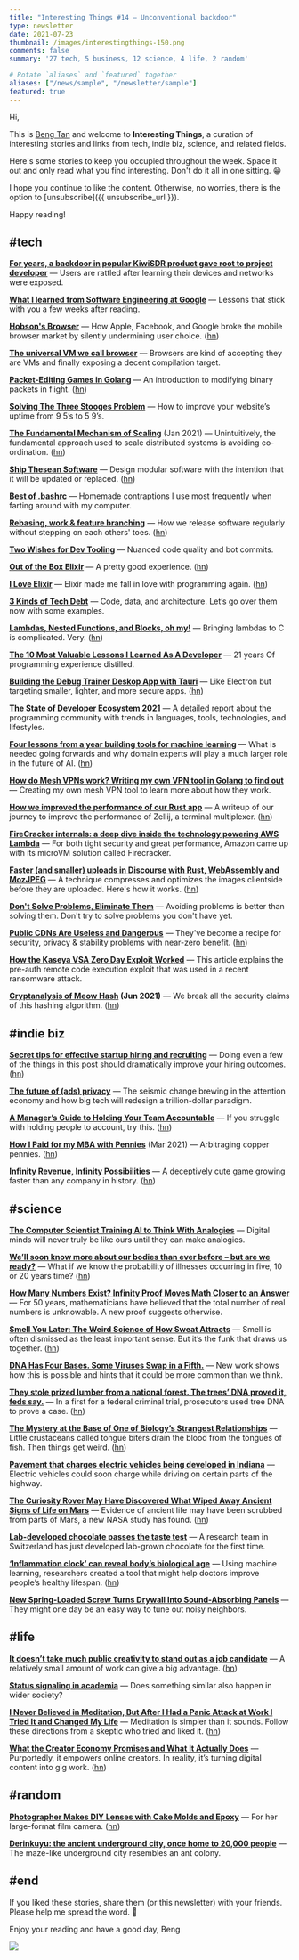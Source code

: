```yaml
---
title: "Interesting Things #14 — Unconventional backdoor"
type: newsletter
date: 2021-07-23
thumbnail: /images/interestingthings-150.png
comments: false
summary: '27 tech, 5 business, 12 science, 4 life, 2 random'

# Rotate `aliases` and `featured` together
aliases: ["/news/sample", "/newsletter/sample"]
featured: true
---
```


Hi,

This is [Beng Tan](https://bengtan.com/about/) and welcome to **Interesting Things**, a curation of interesting stories and links from tech, indie biz, science, and related fields.

Here's some stories to keep you occupied throughout the week. Space it out and only read what you find interesting. Don't do it all in one sitting. 😁

I hope you continue to like the content. Otherwise, no worries, there is the option to [unsubscribe]({{ unsubscribe_url }}).

Happy reading!


## #tech

**[For years, a backdoor in popular KiwiSDR product gave root to project developer](https://arstechnica.com/gadgets/2021/07/for-years-a-backdoor-in-popular-kiwisdr-product-gave-root-to-project-developer/?utm_source=bengtan.com/interesting-things/014)** — Users are rattled after learning their devices and networks were exposed.

**[What I learned from Software Engineering at Google](https://swizec.com/blog/what-i-learned-from-software-engineering-at-google/?utm_source=bengtan.com/interesting-things/014)** — Lessons that stick with you a few weeks after reading.

**[Hobson's Browser](https://infrequently.org/2021/07/hobsons-browser/?utm_source=bengtan.com/interesting-things/014)** — How Apple, Facebook, and Google broke the mobile browser market by silently undermining user choice. ([hn](https://news.ycombinator.com/item?id=27856565))

**[The universal VM we call browser](https://cerebralab.com/The_universal_VM_we_call_browser?utm_source=bengtan.com/interesting-things/014)** — Browsers are kind of accepting they are VMs and finally exposing a decent compilation target.

**[Packet-Editing Games in Golang](https://remyhax.xyz/posts/golang-packet-editing/?utm_source=bengtan.com/interesting-things/014)** — An introduction to modifying binary packets in flight. ([hn](https://news.ycombinator.com/item?id=27860098))

**[Solving The Three Stooges Problem](https://www.reddit.com/r/RedditEng/comments/obqtfm/solving_the_three_stooges_problem/?utm_source=bengtan.com/interesting-things/014)** — How to improve your website’s uptime from 9 5’s to 5 9’s.

**[The Fundamental Mechanism of Scaling](https://brooker.co.za/blog/2021/01/22/cloud-scale.html?utm_source=bengtan.com/interesting-things/014)** (Jan 2021) — Unintuitively, the fundamental approach used to scale distributed systems is avoiding co-ordination. ([hn](https://news.ycombinator.com/item?id=27865038))

**[Ship Thesean Software](https://matt-rickard.com/thesean-software/?utm_source=bengtan.com/interesting-things/014)** — Design modular software with the intention that it will be updated or replaced. ([hn](https://news.ycombinator.com/item?id=27865807))

**[Best of .bashrc](https://www.datagubbe.se/bestofbash/?utm_source=bengtan.com/interesting-things/014)** — Homemade contraptions I use most frequently when farting around with my computer.

**[Rebasing, work & feature branching](https://www.willhackett.com/blog/rebasing-work-and-feature-branching?utm_source=bengtan.com/interesting-things/014)** — How we release software regularly without stepping on each others' toes. ([hn](https://news.ycombinator.com/item?id=27866606))

**[Two Wishes for Dev Tooling](https://macwright.com/2021/07/05/two-wishes-for-dev-tooling.html?utm_source=bengtan.com/interesting-things/014)** — Nuanced code quality and bot commits.

**[Out of the Box Elixir](http://wojtekmach.pl/blog/2021/07/17/out-of-the-box-elixir?utm_source=bengtan.com/interesting-things/014)** — A pretty good experience. ([hn](https://news.ycombinator.com/item?id=27868058))

**[I Love Elixir](https://matteing.com/i-love-elixir/?utm_source=bengtan.com/interesting-things/014)** —  Elixir made me fall in love with programming again. ([hn](https://news.ycombinator.com/item?id=27856040))

**[3 Kinds of Tech Debt](https://bytesizetheories.com/posts/3-kinds-of-tech-debt/?utm_source=bengtan.com/interesting-things/014)** — Code, data, and architecture. Let’s go over them now with some examples.

**[Lambdas, Nested Functions, and Blocks, oh my!](https://thephd.dev/lambdas-nested-functions-block-expressions-oh-my?utm_source=bengtan.com/interesting-things/014)** — Bringing lambdas to C is complicated. Very. ([hn](https://news.ycombinator.com/item?id=27867257))

**[The 10 Most Valuable Lessons I Learned As A Developer](https://blog.oliverjumpertz.dev/the-10-most-valuable-lessons-i-learned-as-a-developer?utm_source=bengtan.com/interesting-things/014)** — 21 years Of programming experience distilled.

**[Building the Debug Trainer Deskop App with Tauri](https://kickstartcoding.com/learning-center/articles/building-debug-trainer-deskop-app-tauri/?utm_source=bengtan.com/interesting-things/014)** — Like Electron but targeting smaller, lighter, and more secure apps. ([hn](https://news.ycombinator.com/item?id=27861558))

**[The State of Developer Ecosystem 2021](https://www.jetbrains.com/lp/devecosystem-2021/?utm_source=bengtan.com/interesting-things/014)** — A detailed report about the programming community with trends in languages, tools, technologies, and lifestyles.

**[Four lessons from a year building tools for machine learning](https://humanloop.com/blog/4-lessons-from-a-year-building-tools-for-machine-learning/?utm_source=bengtan.com/interesting-things/014)** — What is needed going forwards and why domain experts will play a much larger role in the future of AI. ([hn](https://news.ycombinator.com/item?id=27859064))

**[How do Mesh VPNs work? Writing my own VPN tool in Golang to find out](https://www.samlewis.me/2021/07/creating-mesh-vpn-tool-for-fun/?utm_source=bengtan.com/interesting-things/014)** —  Creating my own mesh VPN tool to learn more about how they work. 

**[How we improved the performance of our Rust app](https://www.poor.dev/blog/performance/?utm_source=bengtan.com/interesting-things/014)** — A writeup of our journey to improve the performance of Zellij, a terminal multiplexer. ([hn](https://news.ycombinator.com/item?id=27884815))

**[FireCracker internals: a deep dive inside the technology powering AWS Lambda](https://www.talhoffman.com/2021/07/18/firecracker-internals/?utm_source=bengtan.com/interesting-things/014)** — For both tight security and great performance, Amazon came up with its microVM solution called Firecracker.

**[Faster (and smaller) uploads in Discourse with Rust, WebAssembly and MozJPEG](https://blog.discourse.org/2021/07/faster-user-uploads-on-discourse-with-rust-webassembly-and-mozjpeg/?utm_source=bengtan.com/interesting-things/014)** — A technique compresses and optimizes the images clientside before they are uploaded. Here's how it works. ([hn](https://news.ycombinator.com/item?id=27898030))

**[Don't Solve Problems, Eliminate Them](https://kentcdodds.com/blog/don-t-solve-problems-eliminate-them/?utm_source=bengtan.com/interesting-things/014)** — Avoiding problems is better than solving them. Don't try to solve problems you don't have yet.

**[Public CDNs Are Useless and Dangerous](https://httptoolkit.tech/blog/public-cdn-risks/?utm_source=bengtan.com/interesting-things/014)** — They've become a recipe for security, privacy & stability problems with near-zero benefit. ([hn](https://news.ycombinator.com/item?id=27893548))

**[How the Kaseya VSA Zero Day Exploit Worked](https://blog.truesec.com/2021/07/06/kaseya-vsa-zero-day-exploit/?utm_source=bengtan.com/interesting-things/014)** — This article explains the pre-auth remote code execution exploit that was used in a recent ransomware attack.

**[Cryptanalysis of Meow Hash](https://peter.website/meow-hash-cryptanalysis?utm_source=bengtan.com/interesting-things/014) (Jun 2021)** — We break all the security claims of this hashing algorithm. ([hn](https://news.ycombinator.com/item?id=27896827))


## #indie biz

**[Secret tips for effective startup hiring and recruiting](https://www.rubick.com/startup-hiring-and-recruiting/?utm_source=bengtan.com/interesting-things/014)** — Doing even a few of the things in this post should dramatically improve your hiring outcomes. ([hn](https://news.ycombinator.com/item?id=27859507))

**[The future of (ads) privacy](https://www.thepullrequest.com/p/the-future-of-ads-privacy?utm_source=bengtan.com/interesting-things/014)** — The seismic change brewing in the attention economy and how big tech will redesign a trillion-dollar paradigm.

**[A Manager’s Guide to Holding Your Team Accountable](https://medium.dave-bailey.com/a-manager-guide-to-holding-your-team-accountable-a05aac67294c?utm_source=bengtan.com/interesting-things/014)** — If you struggle with holding people to account, try this. ([hn](https://news.ycombinator.com/item?id=27864651))

**[How I Paid for my MBA with Pennies](https://www.mateocafe.com/how-i-paid-for-my-mba-with-pennies/?utm_source=bengtan.com/interesting-things/014)** (Mar 2021) — Arbitraging copper pennies. ([hn](https://news.ycombinator.com/item?id=27897343))

**[Infinity Revenue, Infinity Possibilities](https://www.notboring.co/p/infinity-revenue-infinity-possibilities?utm_source=bengtan.com/interesting-things/014)** — A deceptively cute game growing faster than any company in history. ([hn](https://news.ycombinator.com/item?id=27891314))


## #science

**[The Computer Scientist Training AI to Think With Analogies](https://www.quantamagazine.org/melanie-mitchell-trains-ai-to-think-with-analogies-20210714/?utm_source=bengtan.com/interesting-things/014)** — Digital minds will never truly be like ours until they can make analogies.

**[We’ll soon know more about our bodies than ever before – but are we ready?](https://www.theguardian.com/commentisfree/2021/jul/16/well-soon-know-more-about-our-bodies-than-ever-before-but-are-we-ready?utm_source=bengtan.com/interesting-things/014)** — What if we know the probability of illnesses occurring in five, 10 or 20 years time? ([hn](https://news.ycombinator.com/item?id=27858258))

**[How Many Numbers Exist? Infinity Proof Moves Math Closer to an Answer](https://www.quantamagazine.org/how-many-numbers-exist-infinity-proof-moves-math-closer-to-an-answer-20210715/?utm_source=bengtan.com/interesting-things/014)** — For 50 years, mathematicians have believed that the total number of real numbers is unknowable. A new proof suggests otherwise.

**[Smell You Later: The Weird Science of How Sweat Attracts](https://thewalrus.ca/smell-you-later-the-weird-science-of-how-sweat-attracts/?utm_source=bengtan.com/interesting-things/014)** — Smell is often dismissed as the least important sense. But it’s the funk that draws us together. ([hn](https://news.ycombinator.com/item?id=27864937))

**[DNA Has Four Bases. Some Viruses Swap in a Fifth.](https://www.quantamagazine.org/dna-has-four-bases-some-viruses-swap-in-a-fifth-20210712/?utm_source=bengtan.com/interesting-things/014)** — New work shows how this is possible and hints that it could be more common than we think.

**[They stole prized lumber from a national forest. The trees’ DNA proved it, feds say.](https://www.washingtonpost.com/nation/2021/07/12/justin-wilke-tree-dna-theft/?utm_source=bengtan.com/interesting-things/014)** — In a first for a federal criminal trial, prosecutors used tree DNA to prove a case. ([hn](https://news.ycombinator.com/item?id=27864954))

**[The Mystery at the Base of One of Biology’s Strangest Relationships](https://www.theatlantic.com/science/archive/2021/07/tongue-biting-isopod/619430/?utm_source=bengtan.com/interesting-things/014)** — Little crustaceans called tongue biters drain the blood from the tongues of fish. Then things get weird. ([hn](https://news.ycombinator.com/item?id=27857454))

**[Pavement that charges electric vehicles being developed in Indiana](https://www.wrtv.com/news/state-news/pavement-that-charges-electric-vehicles-being-developed-in-indiana?utm_source=bengtan.com/interesting-things/014)** — Electric vehicles could soon charge while driving on certain parts of the highway.

**[The Curiosity Rover May Have Discovered What Wiped Away Ancient Signs of Life on Mars](https://www.sciencealert.com/curiosity-rover-discovers-that-ancient-signs-of-life-on-mars-may-have-been-erased-by-brine?utm_source=bengtan.com/interesting-things/014)** — Evidence of ancient life may have been scrubbed from parts of Mars, a new NASA study has found. ([hn](https://news.ycombinator.com/item?id=27863846))

**[Lab-developed chocolate passes the taste test](https://www.swissinfo.ch/eng/lab-developed-chocolate-passes-the-taste-test-/46766404?utm_source=bengtan.com/interesting-things/014)** — A research team in Switzerland has just developed lab-grown chocolate for the first time.

**[‘Inflammation clock’ can reveal body’s biological age](https://www.nature.com/articles/d41586-021-01915-x?utm_source=bengtan.com/interesting-things/014)** — 
Using machine learning, researchers created a tool that might help doctors improve people’s healthy lifespan. ([hn](https://news.ycombinator.com/item?id=27849125))

**[New Spring-Loaded Screw Turns Drywall Into Sound-Absorbing Panels](https://gizmodo.com/new-spring-loaded-screw-turns-drywall-into-sound-absorb-1847280616?utm_source=bengtan.com/interesting-things/014)** — They might one day be an easy way to tune out noisy neighbors.


## #life

**[It doesn’t take much public creativity to stand out as a job candidate](https://simonwillison.net/2021/Jul/17/standing-out/?utm_source=bengtan.com/interesting-things/014)** — A relatively small amount of work can give a big advantage. ([hn](https://news.ycombinator.com/item?id=27867920))

**[Status signaling in academia](https://randommathgenerator.com/2021/07/15/status-signaling-in-academia/?utm_source=bengtan.com/interesting-things/014)** — Does something similar also happen in wider society?

**[I Never Believed in Meditation, But After I Had a Panic Attack at Work I Tried It and Changed My Life](https://www.rd.com/article/find-peace-anytime-anyplace/?utm_source=bengtan.com/interesting-things/014)** — Meditation is simpler than it sounds. Follow these directions from a skeptic who tried and liked it. ([hn](https://news.ycombinator.com/item?id=27895137))

**[What the Creator Economy Promises and What It Actually Does](https://www.newyorker.com/culture/infinite-scroll/what-the-creator-economy-promises-and-what-it-actually-does?utm_source=bengtan.com/interesting-things/014)** — Purportedly, it empowers online creators. In reality, it’s turning digital content into gig work. ([hn](https://news.ycombinator.com/item?id=27866219))


## #random

**[Photographer Makes DIY Lenses with Cake Molds and Epoxy](https://petapixel.com/2021/07/16/photographer-makes-diy-lenses-with-cake-molds-and-epoxy/?utm_source=bengtan.com/interesting-things/014)** — For her large-format film camera. ([hn](https://news.ycombinator.com/item?id=27859183))

**[Derinkuyu: the ancient underground city, once home to 20,000 people](https://www.zmescience.com/science/derinkuyu-the-ancient-underground-city-once-home-to-20000-people/?utm_source=bengtan.com/interesting-things/014)** — The maze-like underground city resembles an ant colony.


## #end

If you liked these stories, share them (or this newsletter) with your friends. Please help me spread the word. 🙏

Enjoy your reading and have a good day,
Beng

![](https://bengtan.com/images/portrait-40.png)

